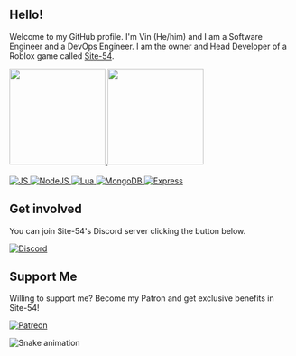 ## Hello!

Welcome to my GitHub profile. I'm Vin (He/him) and I am a Software Engineer and a DevOps Engineer.
I am the owner and Head Developer of a Roblox game called [Site-54](https://www.roblox.com/groups/5455143).

 <div>
  <a href="https://github.com/VinDotRun">
    <img height="170em" src="https://github-readme-stats.vercel.app/api?username=VinDotRun&show_icons=true&theme=midnight-purple&include_all_commits=true&count_private=true">
    <img height="170em" src="https://github-readme-stats.vercel.app/api/top-langs/?username=VinDotRun&layout=compact&langs_count=7&theme=midnight-purple">
  </a>
</div>

<div style="display: inline_block"><br>
  <a href="https://github.com/VinDotRun">
      <img alt="JS" src="https://img.shields.io/badge/JavaScript-F7DF1E?style=for-the-badge&logo=javascript&logoColor=black">
      <img alt="NodeJS" src="https://img.shields.io/badge/Node.js-43853D?style=for-the-badge&logo=node.js&logoColor=white">
      <img alt="Lua" src="https://img.shields.io/badge/Lua-2C2D72?style=for-the-badge&logo=lua&logoColor=white">
      <img alt="MongoDB" src="https://img.shields.io/badge/MongoDB-4EA94B?style=for-the-badge&logo=mongodb&logoColor=white">
      <img alt="Express" src="https://img.shields.io/badge/Express.js-404D59?style=for-the-badge">
  </a>
</div>

## Get involved
You can join Site-54's Discord server clicking the button below.

<div style="display: inline_block">
  <a href="https://discord.gg/WP3QJJV">
      <img alt="Discord" src="https://img.shields.io/badge/Discord-7289DA?style=for-the-badge&logo=discord&logoColor=white">
  </a>
</div>

## Support Me
Willing to support me? Become my Patron and get exclusive benefits in Site-54!

<div style="display: inline_block">
  <a href="https://www.patreon.com/VinDotRun">
      <img alt="Patreon" src="https://img.shields.io/badge/Patreon-F96854?style=for-the-badge&logo=patreon&logoColor=white">
  </a>
</div>

![Snake animation](https://github.com/VinDotRun/VinDotRun/blob/output/github-contribution-grid-snake.svg)
